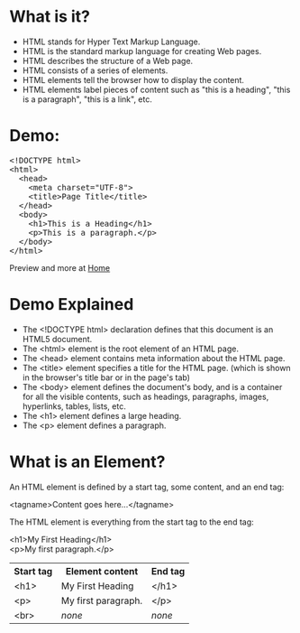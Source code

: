<h1>What is it?</h1>
<ul>
  <li>HTML stands for Hyper Text Markup Language.</li>
  <li>HTML is the standard markup language for creating Web pages.</li>
  <li>HTML describes the structure of a Web page.</li>
  <li>HTML consists of a series of elements.</li>
  <li>HTML elements tell the browser how to display the content.</li>
  <li>HTML elements label pieces of content such as "this is a heading", "this is a paragraph", "this is a link", etc.</li>
</ul>
<h1>Demo:</h1>
<pre>
&lt;!DOCTYPE html&gt;
&lt;html&gt;
  &lt;head&gt;
    &lt;meta charset="UTF-8"&gt;
    &lt;title&gt;Page Title&lt;/title&gt;
  &lt;/head&gt;
  &lt;body&gt;
    &lt;h1&gt;This is a Heading&lt;/h1&gt;
    &lt;p&gt;This is a paragraph.&lt;/p&gt;
  &lt;/body&gt;
&lt;/html&gt;
</pre>
Preview and more at <a href="Home.md">Home</a>
<h1>Demo Explained</h1>
<ul>
  <li>The &lt;!DOCTYPE html&gt; declaration defines that this document is an HTML5 document.</li>
  <li>The &lt;html&gt; element is the root element of an HTML page.</li>
  <li>The &lt;head&gt; element contains meta information about the HTML page.</li>
  <li>The &lt;title&gt; element specifies a title for the HTML page. (which is shown in the browser's title bar or in the page's tab)</li>
  <li>The &lt;body&gt; element defines the document's body, and is a container for all the visible contents, such as headings, paragraphs, images, hyperlinks, tables, lists, etc.</li>
  <li>The &lt;h1&gt; element defines a large heading.</li>
  <li>The &lt;p&gt; element defines a paragraph.</li>
</ul>
<h1>What is an Element?</h1>
An HTML element is defined by a start tag, some content, and an end tag:
<p></p>
&lt;tagname&gt;Content goes here...&lt;/tagname&gt;
<p></p>
The HTML element is everything from the start tag to the end tag:
<p></p>
&lt;h1&gt;My First Heading&lt;/h1&gt;
<br>
&lt;p&gt;My first paragraph.&lt;/p&gt;
<table class="ws-table-all notranslate">
<tr>
<th>Start tag</th>
<th>Element content</th>
<th>End tag</th>
</tr>
<tr>
<td>&lt;h1&gt;</td>
<td>My First Heading</td>
<td>&lt;/h1&gt;</td>
</tr>
<tr>
<td>&lt;p&gt;</td>
<td>My first paragraph.</td>
<td>&lt;/p&gt;</td>
</tr>
<tr>
<td>&lt;br&gt;</td>
<td><em>none</em></td>
<td><em>none</em></td>
</tr>
</table>
